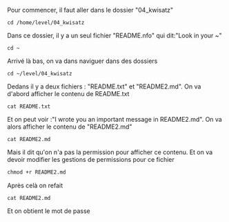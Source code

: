 Pour commencer, il faut aller dans le dossier "04_kwisatz"
```cd
cd /home/level/04_kwisatz
```
Dans ce dossier, il y a un seul fichier "README.nfo" qui dit:"Look in your ~"
```cd
cd ~
```
Arrivé là bas, on va dans naviguer dans des dossiers
```cd
cd ~/level/04_kwisatz 
```
Dedans il y a deux fichiers : "README.txt" et "README2.md". On va d'abord afficher le contenu de README.txt
```cat
cat README.txt
```
Et on peut voir :"I wrote you an important message in README2.md". On va alors afficher le contenu de "README2.md"
```cat
cat README2.md
```
Mais il dit qu'on n'a pas la permission pour afficher ce contenu. Et on va devoir modifier les gestions de permissions pour ce fichier
```mod
chmod +r README2.md
```
Après celà on refait
```cat
cat README2.md
```
Et on obtient le mot de passe
